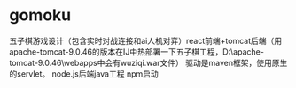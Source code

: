 # gomoku
五子棋游戏设计（包含实时对战连接和ai人机对弈）react前端+tomcat后端（用apache-tomcat-9.0.46的版本在IJ中热部署一下五子棋工程，D:\apache-tomcat-9.0.46\webapps中会有wuziqi.war文件）
驱动是maven框架，使用原生的servlet。
node.js后端java工程    npm启动


